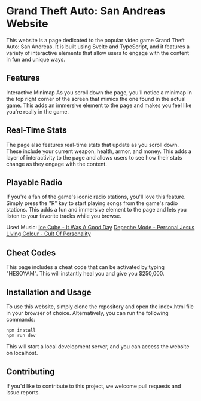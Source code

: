 # Grand Theft Auto: San Andreas Website
This website is a page dedicated to the popular video game Grand Theft Auto: San Andreas. It is built using Svelte and TypeScript, and it features a variety of interactive elements that allow users to engage with the content in fun and unique ways.

## Features
Interactive Minimap
As you scroll down the page, you'll notice a minimap in the top right corner of the screen that mimics the one found in the actual game. This adds an immersive element to the page and makes you feel like you're really in the game.

## Real-Time Stats
The page also features real-time stats that update as you scroll down. These include your current weapon, health, armor, and money. This adds a layer of interactivity to the page and allows users to see how their stats change as they engage with the content.

## Playable Radio
If you're a fan of the game's iconic radio stations, you'll love this feature. Simply press the "R" key to start playing songs from the game's radio stations. This adds a fun and immersive element to the page and lets you listen to your favorite tracks while you browse.

Used Music:
[Ice Cube - It Was A Good Day](https://www.youtube.com/watch?v=h4UqMyldS7Q)
[Depeche Mode - Personal Jesus](https://www.youtube.com/watch?v=u1xrNaTO1bI)
[Living Colour - Cult Of Personality](https://www.youtube.com/watch?v=7xxgRUyzgs0)

## Cheat Codes
This page includes a cheat code that can be activated by typing "HESOYAM". This will instantly heal you and give you $250,000.

## Installation and Usage
To use this website, simply clone the repository and open the index.html file in your browser of choice. Alternatively, you can run the following commands:

```
npm install
npm run dev
```
This will start a local development server, and you can access the website on localhost.

## Contributing
If you'd like to contribute to this project, we welcome pull requests and issue reports.
